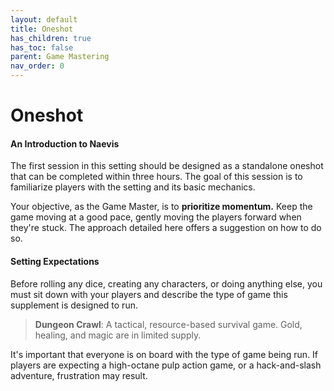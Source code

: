 ```yaml
---
layout: default
title: Oneshot
has_children: true
has_toc: false
parent: Game Mastering
nav_order: 0
---
```


# Oneshot

#### An Introduction to Naevis

The first session in this setting should be designed as a standalone oneshot that can be completed within three hours. The goal of this session is to familiarize players with the setting and its basic mechanics.

Your objective, as the Game Master, is to **prioritize momentum.** Keep the game moving at a good pace, gently moving the players forward when they're stuck. The approach detailed here offers a suggestion on how to do so.

#### Setting Expectations

Before rolling any dice, creating any characters, or doing anything else, you must sit down with your players and describe the type of game this supplement is designed to run.

> **Dungeon Crawl**: A tactical, resource-based survival game. Gold, healing, and magic are in limited supply.

It's important that everyone is on board with the type of game being run. If players are expecting a high-octane pulp action game, or a hack-and-slash adventure, frustration may result.
